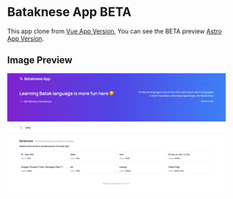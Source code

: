 # Bataknese App BETA

This app clone from [Vue App Version](https://batakneseapps.vercel.app/), You can see the BETA preview [Astro App Version](https://batakneseapps.vercel.app/).

## Image Preview

![Bataknese App](/public/cc_app.png)

